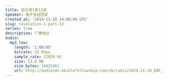 ```yaml
---
title: 启示录1章12讲
speaker: 电子圣经团契
created_at: '2014-11-28 14:00:00 UTC'
slug: revelation-1-part-12
series: true
description: 广播电台
audio:
  mp3_low:
    length: '1:00:05'
    bitrate: 32 Kbps
    sample_rate: 22050 Hz
    size: 13.8 MB
    size_bytes: 14421461
    url: http://audiocdn.ebiblefellowship.com/zh/radio/2014.11.28_EBF_-_Revelation_1_Part_12.mp3
---
```

